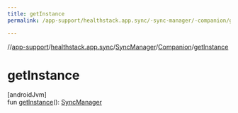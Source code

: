 ```yaml
---
title: getInstance
permalink: /app-support/healthstack.app.sync/-sync-manager/-companion/get-instance.html

---
```

//[app-support](../../../../index.html)/[healthstack.app.sync](../../index.html)/[SyncManager](../index.html)/[Companion](index.html)/[getInstance](get-instance.html)



# getInstance



[androidJvm]\
fun [getInstance](get-instance.html)(): [SyncManager](../index.html)





